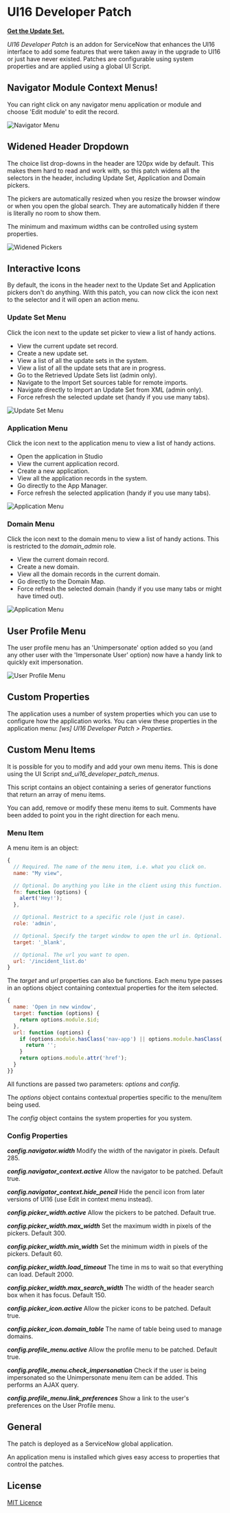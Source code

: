 # UI16 Developer Patch

[**Get the Update Set.**](https://share.servicenow.com/app.do#/search-result?search_query=sndeveloper&startRow=NaN&sort_parameter=title)

*UI16 Developer Patch* is an addon for ServiceNow that enhances the UI16
interface to add some features that were taken away in the upgrade to UI16 or
just have never existed. Patches are configurable using system properties and
are applied using a global UI Script.

## Navigator Module Context Menus!

You can right click on any navigator menu application or module and choose
'Edit module' to edit the record.

![Navigator Menu](readme-assets/navigator-menu.png)

## Widened Header Dropdown

The choice list drop-downs in the header are 120px wide by default. This makes
them hard to read and work with, so this patch widens all the selectors in the
header, including Update Set, Application and Domain pickers.

The pickers are automatically resized when you resize the browser window or when
you open the global search. They are automatically hidden if there is literally
no room to show them.

The minimum and maximum widths can be controlled using system properties.

![Widened Pickers](readme-assets/pickers-wide-compare.png)

## Interactive Icons

By default, the icons in the header next to the Update Set and Application pickers don't do
anything. With this patch, you can now click the icon next to the selector and
it will open an action menu.

### Update Set Menu
Click the icon next to the update set picker to view a list of handy actions.

- View the current update set record.
- Create a new update set.
- View a list of all the update sets in the system.
- View a list of all the update sets that are in progress.
- Go to the Retrieved Update Sets list (admin only).
- Navigate to the Import Set sources table for remote imports.
- Navigate directly to Import an Update Set from XML (admin only).
- Force refresh the selected update set (handy if you use many tabs).

![Update Set Menu](readme-assets/update-set-menu.png)

### Application Menu
Click the icon next to the application menu to view a list of handy actions.
- Open the application in Studio
- View the current application record.
- Create a new application.
- View all the application records in the system.
- Go directly to the App Manager.
- Force refresh the selected application (handy if you use many tabs).

![Application Menu](readme-assets/application-menu.png)

### Domain Menu
Click the icon next to the domain menu to view a list of handy actions. This
is restricted to the _domain_admin_ role.
- View the current domain record.
- Create a new domain.
- View all the domain records in the current domain.
- Go directly to the Domain Map.
- Force refresh the selected domain (handy if you use many tabs or might have timed out).

![Application Menu](readme-assets/domain-menu.png)

## User Profile Menu

The user profile menu has an 'Unimpersonate' option added so you (and any other
user with the 'Impersonate User' option) now have a handy link to quickly exit
impersonation.

![User Profile Menu](readme-assets/user-profile-menu.png)

## Custom Properties

The application uses a number of system properties which you can use to configure how the application works. You can view these properties in the application menu: *[ws] UI16 Developer Patch > Properties*.

## Custom Menu Items

It is possible for you to modify and add your own menu items. This is done using the UI Script *snd_ui16_developer_patch_menus*.

This script contains an object containing a series of generator functions that return an array of menu items.

You can add, remove or modify these menu items to suit. Comments have been added to point you in the right direction for each menu.

### Menu Item

A menu item is an object:

```javascript
{
  // Required. The name of the menu item, i.e. what you click on.
  name: "My view",

  // Optional. Do anything you like in the client using this function.
  fn: function (options) {
    alert('Hey!');
  },

  // Optional. Restrict to a specific role (just in case).
  role: 'admin',

  // Optional. Specify the target window to open the url in. Optional. Default 'gsft_main'.
  target: '_blank',

  // Optional. The url you want to open.
  url: '/incident_list.do'
}
```

The *target* and *url* properties can also be functions. Each menu type passes in an options object containing contextual properties for the item selected.

```javascript
{
  name: 'Open in new window',
  target: function (options) {
    return options.module.$id;
  },
  url: function (options) {
    if (options.module.hasClass('nav-app') || options.module.hasClass('app-node')) {
      return '';
    }
    return options.module.attr('href');
  }
}}
```

All functions are passed two parameters: *options* and *config*.

The *options* object contains contextual properties specific to the menu/item being used.

The *config* object contains the system properties for you system.

### Config Properties

__*config.navigator.width*__ Modify the width of the navigator in pixels. Default 285.

__*config.navigator_context.active*__ Allow the navigator to be patched. Default true.

__*config.navigator_context.hide_pencil*__ Hide the pencil icon from later versions of UI16 (use Edit in context menu instead).

__*config.picker_width.active*__ Allow the pickers to be patched. Default true.

__*config.picker_width.max_width*__ Set the maximum width in pixels of the pickers. Default 300.

__*config.picker_width.min_width*__ Set the minimum width in pixels of the pickers. Default 60.

__*config.picker_width.load_timeout*__ The time in ms to wait so that everything can load. Default 2000.

__*config.picker_width.max_search_width*__ The width of the header search box when it has focus. Default 150.

__*config.picker_icon.active*__ Allow the picker icons to be patched. Default true.

__*config.picker_icon.domain_table*__ The name of table being used to manage domains.

__*config.profile_menu.active*__ Allow the profile menu to be patched. Default true.

__*config.profile_menu.check_impersonation*__ Check if the user is being impersonated so the Unimpersonate menu item can be added. This performs an AJAX query.

__*config.profile_menu.link_preferences*__ Show a link to the user's preferences on the User Profile menu.

## General

The patch is deployed as a ServiceNow global application.

An application menu is installed which gives easy access to properties
that control the patches.

## License

[MIT Licence](https://github.com/sn-developer/spoke/blob/master/LICENSE.md)

